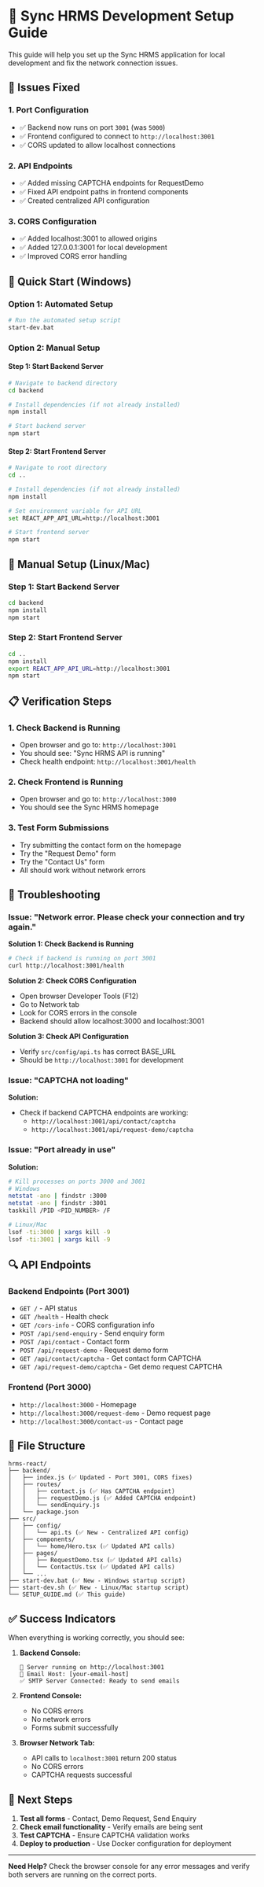 # 🔧 Sync HRMS Development Setup Guide

This guide will help you set up the Sync HRMS application for local development and fix the network connection issues.

## 🚨 **Issues Fixed**

### 1. **Port Configuration**
- ✅ Backend now runs on port `3001` (was `5000`)
- ✅ Frontend configured to connect to `http://localhost:3001`
- ✅ CORS updated to allow localhost connections

### 2. **API Endpoints**
- ✅ Added missing CAPTCHA endpoints for RequestDemo
- ✅ Fixed API endpoint paths in frontend components
- ✅ Created centralized API configuration

### 3. **CORS Configuration**
- ✅ Added localhost:3001 to allowed origins
- ✅ Added 127.0.0.1:3001 for local development
- ✅ Improved CORS error handling

## 🚀 **Quick Start (Windows)**

### Option 1: Automated Setup
```bash
# Run the automated setup script
start-dev.bat
```

### Option 2: Manual Setup

#### Step 1: Start Backend Server
```bash
# Navigate to backend directory
cd backend

# Install dependencies (if not already installed)
npm install

# Start backend server
npm start
```

#### Step 2: Start Frontend Server
```bash
# Navigate to root directory
cd ..

# Install dependencies (if not already installed)
npm install

# Set environment variable for API URL
set REACT_APP_API_URL=http://localhost:3001

# Start frontend server
npm start
```

## 🔧 **Manual Setup (Linux/Mac)**

### Step 1: Start Backend Server
```bash
cd backend
npm install
npm start
```

### Step 2: Start Frontend Server
```bash
cd ..
npm install
export REACT_APP_API_URL=http://localhost:3001
npm start
```

## 📋 **Verification Steps**

### 1. **Check Backend is Running**
- Open browser and go to: `http://localhost:3001`
- You should see: "Sync HRMS API is running"
- Check health endpoint: `http://localhost:3001/health`

### 2. **Check Frontend is Running**
- Open browser and go to: `http://localhost:3000`
- You should see the Sync HRMS homepage

### 3. **Test Form Submissions**
- Try submitting the contact form on the homepage
- Try the "Request Demo" form
- Try the "Contact Us" form
- All should work without network errors

## 🐛 **Troubleshooting**

### Issue: "Network error. Please check your connection and try again."

**Solution 1: Check Backend is Running**
```bash
# Check if backend is running on port 3001
curl http://localhost:3001/health
```

**Solution 2: Check CORS Configuration**
- Open browser Developer Tools (F12)
- Go to Network tab
- Look for CORS errors in the console
- Backend should allow localhost:3000 and localhost:3001

**Solution 3: Check API Configuration**
- Verify `src/config/api.ts` has correct BASE_URL
- Should be `http://localhost:3001` for development

### Issue: "CAPTCHA not loading"

**Solution:**
- Check if backend CAPTCHA endpoints are working:
  - `http://localhost:3001/api/contact/captcha`
  - `http://localhost:3001/api/request-demo/captcha`

### Issue: "Port already in use"

**Solution:**
```bash
# Kill processes on ports 3000 and 3001
# Windows
netstat -ano | findstr :3000
netstat -ano | findstr :3001
taskkill /PID <PID_NUMBER> /F

# Linux/Mac
lsof -ti:3000 | xargs kill -9
lsof -ti:3001 | xargs kill -9
```

## 🔍 **API Endpoints**

### Backend Endpoints (Port 3001)
- `GET /` - API status
- `GET /health` - Health check
- `GET /cors-info` - CORS configuration info
- `POST /api/send-enquiry` - Send enquiry form
- `POST /api/contact` - Contact form
- `POST /api/request-demo` - Request demo form
- `GET /api/contact/captcha` - Get contact form CAPTCHA
- `GET /api/request-demo/captcha` - Get demo request CAPTCHA

### Frontend (Port 3000)
- `http://localhost:3000` - Homepage
- `http://localhost:3000/request-demo` - Demo request page
- `http://localhost:3000/contact-us` - Contact page

## 📁 **File Structure**

```
hrms-react/
├── backend/
│   ├── index.js (✅ Updated - Port 3001, CORS fixes)
│   ├── routes/
│   │   ├── contact.js (✅ Has CAPTCHA endpoint)
│   │   ├── requestDemo.js (✅ Added CAPTCHA endpoint)
│   │   └── sendEnquiry.js
│   └── package.json
├── src/
│   ├── config/
│   │   └── api.ts (✅ New - Centralized API config)
│   ├── components/
│   │   └── home/Hero.tsx (✅ Updated API calls)
│   ├── pages/
│   │   ├── RequestDemo.tsx (✅ Updated API calls)
│   │   └── ContactUs.tsx (✅ Updated API calls)
│   └── ...
├── start-dev.bat (✅ New - Windows startup script)
├── start-dev.sh (✅ New - Linux/Mac startup script)
└── SETUP_GUIDE.md (✅ This guide)
```

## ✅ **Success Indicators**

When everything is working correctly, you should see:

1. **Backend Console:**
   ```
   🚀 Server running on http://localhost:3001
   📧 Email Host: [your-email-host]
   ✅ SMTP Server Connected: Ready to send emails
   ```

2. **Frontend Console:**
   - No CORS errors
   - No network errors
   - Forms submit successfully

3. **Browser Network Tab:**
   - API calls to `localhost:3001` return 200 status
   - No CORS errors
   - CAPTCHA requests successful

## 🎯 **Next Steps**

1. **Test all forms** - Contact, Demo Request, Send Enquiry
2. **Check email functionality** - Verify emails are being sent
3. **Test CAPTCHA** - Ensure CAPTCHA validation works
4. **Deploy to production** - Use Docker configuration for deployment

---

**Need Help?** Check the browser console for any error messages and verify both servers are running on the correct ports.
